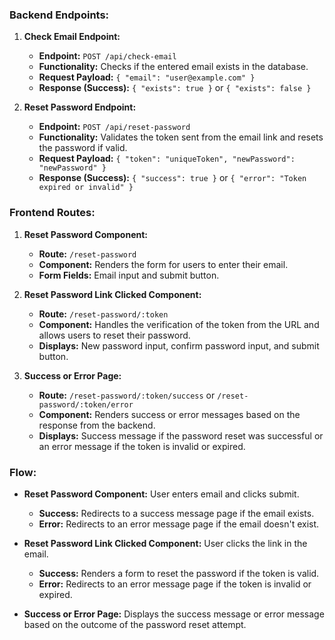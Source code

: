 
### Backend Endpoints:

1. **Check Email Endpoint:**
   - **Endpoint:** `POST /api/check-email`
   - **Functionality:** Checks if the entered email exists in the database.
   - **Request Payload:** `{ "email": "user@example.com" }`
   - **Response (Success):** `{ "exists": true }` or `{ "exists": false }`

2. **Reset Password Endpoint:**
   - **Endpoint:** `POST /api/reset-password`
   - **Functionality:** Validates the token sent from the email link and resets the password if valid.
   - **Request Payload:** `{ "token": "uniqueToken", "newPassword": "newPassword" }`
   - **Response (Success):** `{ "success": true }` or `{ "error": "Token expired or invalid" }`

### Frontend Routes:

1. **Reset Password Component:**
   - **Route:** `/reset-password`
   - **Component:** Renders the form for users to enter their email.
   - **Form Fields:** Email input and submit button.

2. **Reset Password Link Clicked Component:**
   - **Route:** `/reset-password/:token`
   - **Component:** Handles the verification of the token from the URL and allows users to reset their password.
   - **Displays:** New password input, confirm password input, and submit button.

3. **Success or Error Page:**
   - **Route:** `/reset-password/:token/success` or `/reset-password/:token/error`
   - **Component:** Renders success or error messages based on the response from the backend.
   - **Displays:** Success message if the password reset was successful or an error message if the token is invalid or expired.

### Flow:

- **Reset Password Component:** User enters email and clicks submit.
  - **Success:** Redirects to a success message page if the email exists.
  - **Error:** Redirects to an error message page if the email doesn't exist.

- **Reset Password Link Clicked Component:** User clicks the link in the email.
  - **Success:** Renders a form to reset the password if the token is valid.
  - **Error:** Redirects to an error message page if the token is invalid or expired.

- **Success or Error Page:** Displays the success message or error message based on the outcome of the password reset attempt.
